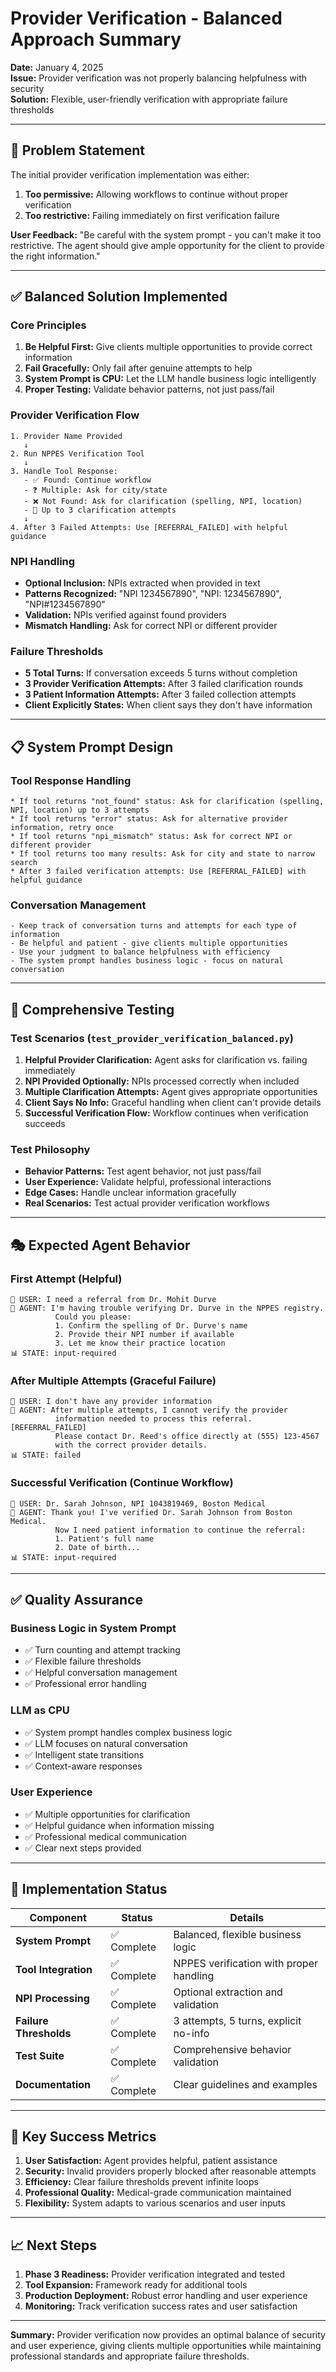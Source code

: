 # Provider Verification - Balanced Approach Summary

**Date:** January 4, 2025  
**Issue:** Provider verification was not properly balancing helpfulness with security  
**Solution:** Flexible, user-friendly verification with appropriate failure thresholds  

---

## 🎯 **Problem Statement**

The initial provider verification implementation was either:
1. **Too permissive:** Allowing workflows to continue without proper verification
2. **Too restrictive:** Failing immediately on first verification failure

**User Feedback:** "Be careful with the system prompt - you can't make it too restrictive. The agent should give ample opportunity for the client to provide the right information."

---

## ✅ **Balanced Solution Implemented**

### **Core Principles**
1. **Be Helpful First:** Give clients multiple opportunities to provide correct information
2. **Fail Gracefully:** Only fail after genuine attempts to help
3. **System Prompt is CPU:** Let the LLM handle business logic intelligently
4. **Proper Testing:** Validate behavior patterns, not just pass/fail

### **Provider Verification Flow**
```
1. Provider Name Provided
   ↓
2. Run NPPES Verification Tool
   ↓
3. Handle Tool Response:
   - ✅ Found: Continue workflow
   - ❓ Multiple: Ask for city/state
   - ❌ Not Found: Ask for clarification (spelling, NPI, location)
   - 🔄 Up to 3 clarification attempts
   ↓
4. After 3 Failed Attempts: Use [REFERRAL_FAILED] with helpful guidance
```

### **NPI Handling**
- **Optional Inclusion:** NPIs extracted when provided in text
- **Patterns Recognized:** "NPI 1234567890", "NPI: 1234567890", "NPI#1234567890"
- **Validation:** NPIs verified against found providers
- **Mismatch Handling:** Ask for correct NPI or different provider

### **Failure Thresholds**
- **5 Total Turns:** If conversation exceeds 5 turns without completion
- **3 Provider Verification Attempts:** After 3 failed clarification rounds
- **3 Patient Information Attempts:** After 3 failed collection attempts
- **Client Explicitly States:** When client says they don't have information

---

## 📋 **System Prompt Design**

### **Tool Response Handling**
```
* If tool returns "not_found" status: Ask for clarification (spelling, NPI, location) up to 3 attempts
* If tool returns "error" status: Ask for alternative provider information, retry once
* If tool returns "npi_mismatch" status: Ask for correct NPI or different provider
* If tool returns too many results: Ask for city and state to narrow search
* After 3 failed verification attempts: Use [REFERRAL_FAILED] with helpful guidance
```

### **Conversation Management**
```
- Keep track of conversation turns and attempts for each type of information
- Be helpful and patient - give clients multiple opportunities
- Use your judgment to balance helpfulness with efficiency
- The system prompt handles business logic - focus on natural conversation
```

---

## 🧪 **Comprehensive Testing**

### **Test Scenarios** (`test_provider_verification_balanced.py`)
1. **Helpful Provider Clarification:** Agent asks for clarification vs. failing immediately
2. **NPI Provided Optionally:** NPIs processed correctly when included
3. **Multiple Clarification Attempts:** Agent gives appropriate opportunities
4. **Client Says No Info:** Graceful handling when client can't provide details
5. **Successful Verification Flow:** Workflow continues when verification succeeds

### **Test Philosophy**
- **Behavior Patterns:** Test agent behavior, not just pass/fail
- **User Experience:** Validate helpful, professional interactions
- **Edge Cases:** Handle unclear information gracefully
- **Real Scenarios:** Test actual provider verification workflows

---

## 🎭 **Expected Agent Behavior**

### **First Attempt (Helpful)**
```
👤 USER: I need a referral from Dr. Mohit Durve
🤖 AGENT: I'm having trouble verifying Dr. Durve in the NPPES registry. 
          Could you please:
          1. Confirm the spelling of Dr. Durve's name
          2. Provide their NPI number if available
          3. Let me know their practice location
📊 STATE: input-required
```

### **After Multiple Attempts (Graceful Failure)**
```
👤 USER: I don't have any provider information
🤖 AGENT: After multiple attempts, I cannot verify the provider 
          information needed to process this referral. [REFERRAL_FAILED] 
          Please contact Dr. Reed's office directly at (555) 123-4567 
          with the correct provider details.
📊 STATE: failed
```

### **Successful Verification (Continue Workflow)**
```
👤 USER: Dr. Sarah Johnson, NPI 1043819469, Boston Medical
🤖 AGENT: Thank you! I've verified Dr. Sarah Johnson from Boston Medical. 
          Now I need patient information to continue the referral:
          1. Patient's full name
          2. Date of birth...
📊 STATE: input-required
```

---

## ✅ **Quality Assurance**

### **Business Logic in System Prompt**
- ✅ Turn counting and attempt tracking
- ✅ Flexible failure thresholds
- ✅ Helpful conversation management
- ✅ Professional error handling

### **LLM as CPU**
- ✅ System prompt handles complex business logic
- ✅ LLM focuses on natural conversation
- ✅ Intelligent state transitions
- ✅ Context-aware responses

### **User Experience**
- ✅ Multiple opportunities for clarification
- ✅ Helpful guidance when information missing
- ✅ Professional medical communication
- ✅ Clear next steps provided

---

## 🚀 **Implementation Status**

| Component | Status | Details |
|-----------|--------|---------|
| **System Prompt** | ✅ Complete | Balanced, flexible business logic |
| **Tool Integration** | ✅ Complete | NPPES verification with proper handling |
| **NPI Processing** | ✅ Complete | Optional extraction and validation |
| **Failure Thresholds** | ✅ Complete | 3 attempts, 5 turns, explicit no-info |
| **Test Suite** | ✅ Complete | Comprehensive behavior validation |
| **Documentation** | ✅ Complete | Clear guidelines and examples |

---

## 🎯 **Key Success Metrics**

1. **User Satisfaction:** Agent provides helpful, patient assistance
2. **Security:** Invalid providers properly blocked after reasonable attempts
3. **Efficiency:** Clear failure thresholds prevent infinite loops
4. **Professional Quality:** Medical-grade communication maintained
5. **Flexibility:** System adapts to various scenarios and user inputs

---

## 📈 **Next Steps**

1. **Phase 3 Readiness:** Provider verification integrated and tested
2. **Tool Expansion:** Framework ready for additional tools
3. **Production Deployment:** Robust error handling and user experience
4. **Monitoring:** Track verification success rates and user satisfaction

---

**Summary:** Provider verification now provides an optimal balance of security and user experience, giving clients multiple opportunities while maintaining professional standards and appropriate failure thresholds.
